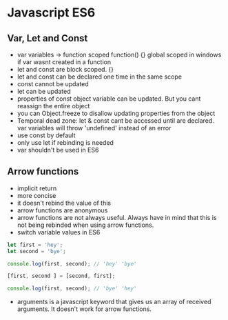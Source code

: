 # Javascript ES6

## Var, Let and Const

- var variables -> function scoped function() {}
global scoped in windows if var wasnt created in a function
- let and const are block scoped. {}
- let and const can be declared one time in the same scope
- const cannot be updated
- let can be updated
- properties of const object variable can be updated. But you cant reassign the entire object
- you can Object.freeze to disallow updating properties from the object
- Temporal dead zone: let & const cant be accessed until are declared. var variables will throw 'undefined' instead of an error
- use const by default
- only use let if rebinding is needed
- var shouldn't be used in ES6


## Arrow functions

- implicit return
- more concise
- it doesn't rebind the value of this
- arrow functions are anonymous
- arrow functions are not always useful. Always have in mind that this is not being rebinded when using arrow functions.
- switch variable values in ES6

```javascript
let first = 'hey';
let second = 'bye';

console.log(first, second); // 'hey' 'bye'

[first, second ] = [second, first];

console.log(first, second); // 'bye' 'hey'
``` 

- arguments is a javascript keyword that gives us an array of received arguments. It doesn't work for arrow functions.